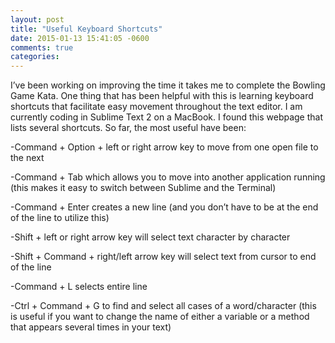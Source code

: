 ```yaml
---
layout: post
title: "Useful Keyboard Shortcuts"
date: 2015-01-13 15:41:05 -0600
comments: true
categories:
---
```


I’ve been working on improving the time it takes me to complete the Bowling Game Kata. One thing that has been helpful with this is learning keyboard shortcuts that facilitate easy movement throughout the text editor. I am currently coding in Sublime Text 2 on a MacBook. I found this webpage that lists several shortcuts. So far, the most useful have been:
<!--more-->
-Command + Option + left or right arrow key to move from one open file to the next

-Command + Tab which allows you to move into another application running (this makes it easy to switch between Sublime and the Terminal)

-Command + Enter creates a new line (and you don’t have to be at the end of the line to utilize this)

-Shift + left or right arrow key will select text character by character

-Shift + Command + right/left arrow key will select text from cursor to end of the line

-Command + L selects entire line

-Ctrl + Command + G to find and select all cases of a word/character  (this is useful if you want to change the name of either a variable or a method that appears several times in your text)
